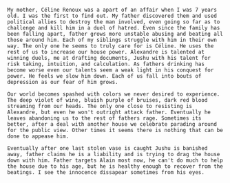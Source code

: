 	My mother, Céline Renoux was a apart of an affair when I was 7 years old. I was the first to find out. My father discovered them and used political allies to destroy the man involved, even going so far as to challenge and kill him in a duel of hatred. Even since the family has been falling apart, father grows more unstable abusing and beating all those around him. Each of my siblings struggle with him in their own way. The only one he seems to truly care for is Céline. He uses the rest of us to increase our house power. Alexandre is talented at winning duels, me at drafting documents, Jushu with his talent for risk taking, intuition, and calculation. As fathers drinking has become worse even our talents seem a weak light in his conquest for power. He feels we slow him down. Each of us fall into bouts of depression as our fear of him grows. 

	Our world becomes spashed with colors we never desired to experience. The deep violet of wine, bluish purple of bruises, dark red blood streaming from our heads. The only one close to resisting is Alexandre, but even he won't outright attack father. Eventually he leaves abandoning us to the rest of fathers rage. Sometimes its better, after a deal with another house we celebrate parading around for the public view. Other times it seems there is nothing that can be done to appease him. 

	Eventually after one last stolen vase is caught Jushu is banished away, father claims he is a liability and is trying to drag the house down with him. Father targets Alain most now, he can't do much to help the house due to his age, but he is healthy enough to recover from the beatings. I see the innocence dissapear sometimes from his eyes. 